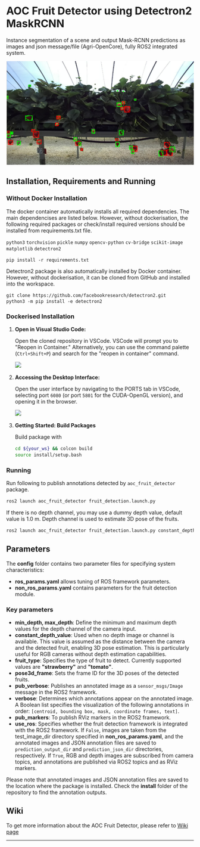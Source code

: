 # AOC Fruit Detector using Detectron2 MaskRCNN

Instance segmentation of a scene and output Mask-RCNN predictions as images and json message/file (Agri-OpenCore), fully ROS2 integrated system.

![Example images](./scripts/data/figure/output_fig.png)

## Installation, Requirements and Running

### Without Docker Installation

The docker container automatically installs all required dependencies. The main dependencises are listed below. However, without dockerisation, the following required packages or check/install required versions should be installed from requirements.txt file.

`python3` `torchvision` `pickle` `numpy` `opencv-python` `cv-bridge` `scikit-image` `matplotlib`
`detectron2` 

```
pip install -r requirements.txt
```
Detectron2 package is also automatically installed by Docker container. However, without dockerisation, it can be cloned from GitHub and installed into the workspace.

```
git clone https://github.com/facebookresearch/detectron2.git
python3 -m pip install -e detectron2
```

### Dockerised Installation

1. **Open in Visual Studio Code:**

    Open the cloned repository in VSCode. VSCode will prompt you to "Reopen in Container." Alternatively, you can use the command palette (`Ctrl+Shift+P`) and search for the "reopen in container" command.

   <img src="https://github.com/LCAS/ros2_pkg_template/assets/47870260/52b26ae9-ffe9-4e7c-afb9-88cee88f870f" width="300">

2. **Accessing the Desktop Interface:**

    Open the user interface by navigating to the PORTS tab in VSCode, selecting port `6080` (or port `5801` for the CUDA-OpenGL version), and opening it in the browser.

   <img src="https://github.com/LCAS/ros2_pkg_template/assets/47870260/b61f4c95-453b-4c92-ad66-5133c91abb05" width="400">

3. **Getting Started: Build Packages**

    Build package with

    ```bash
    cd ${your_ws} && colcon build
    source install/setup.bash 
    ```

### Running

Run following to publish annotations detected by `aoc_fruit_detector` package.

```bash
ros2 launch aoc_fruit_detector fruit_detection.launch.py
```

If there is no depth channel, you may use a dummy depth value, default value is 1.0 m. Depth channel is used to estimate 3D pose of the fruits.

```bash
ros2 launch aoc_fruit_detector fruit_detection.launch.py constant_depth_value:=0.5
```

## Parameters

The **config** folder contains two parameter files for specifying system characteristics: 
* **ros_params.yaml** allows tuning of ROS framework parameters.
* **non_ros_params.yaml** contains parameters for the fruit detection module.

### Key parameters

* **min_depth, max_depth**: Define the minimum and maximum depth values for the depth channel of the camera input.
* **constant_depth_value**: Used when no depth image or channel is available. This value is assumed as the distance between the camera and the detected fruit, enabling 3D pose estimation. This is particularly useful for RGB cameras without depth estimation capabilities.
* **fruit_type**: Specifies the type of fruit to detect. Currently supported values are **"strawberry"** and **"tomato"**.
* **pose3d_frame**: Sets the frame ID for the 3D poses of the detected fruits.
* **pub_verbose**: Publishes an annotated image as a `sensor_msgs/Image` message in the ROS2 framework.
* **verbose**: Determines which annotations appear on the annotated image. A Boolean list specifies the visualization of the following annotations in order: `[centroid, bounding box, mask, coordinate frames, text]`.
* **pub_markers**: To publish RViz markers in the ROS2 framework.
* **use_ros**: Specifies whether the fruit detection framework is integrated with the ROS2 framework.
If `False`, images are taken from the test_image_dir directory specified in **non_ros_params.yaml**, and the annotated images and JSON annotation files are saved to `prediction_output_dir` and `prediction_json_dir` directories, respectively.
If `True`, RGB and depth images are subscribed from camera topics, and annotations are published via ROS2 topics and as RViz markers.

Please note that annotated images and JSON annotation files are saved to the location where the package is installed. Check the **install** folder of the repository to find the annotation outputs.

## Wiki

To get more information about the AOC Fruit Detector, please refer to [Wiki page][wiki_page]

---

[wiki_page]: https://github.com/LCAS/aoc_fruit_detector/wiki